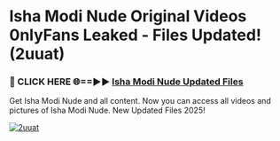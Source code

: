 # Isha Modi Nude Original Videos 0nlyFans Leaked - Files Updated! (2uuat)

<h3>🔴 CLICK HERE 🌐==►► <a href="https://tinyurl.com/yrmya6cz" rel="nofollow">Isha Modi Nude Updated Files</a></h3>

Get Isha Modi Nude and all content. Now you can access all videos and pictures of Isha Modi Nude. New Updated Files 2025!

[![2uuat](https://i.imgur.com/FMdXYCs.gif)](https://tinyurl.com/yrmya6cz)
